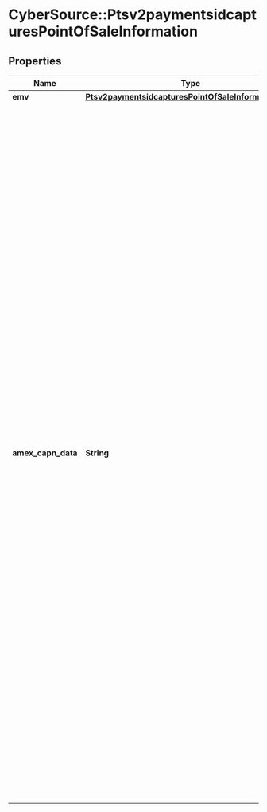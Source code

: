 # CyberSource::Ptsv2paymentsidcapturesPointOfSaleInformation

## Properties
Name | Type | Description | Notes
------------ | ------------- | ------------- | -------------
**emv** | [**Ptsv2paymentsidcapturesPointOfSaleInformationEmv**](Ptsv2paymentsidcapturesPointOfSaleInformationEmv.md) |  | [optional] 
**amex_capn_data** | **String** | Point-of-sale details for the transaction. This value is returned only for **American Express Direct**. CyberSource generates this value, which consists of a series of codes that identify terminal capability, security data, and specific conditions present at the time the transaction occurred. To comply with the CAPN requirements, this value must be included in all subsequent follow-on requests, such as captures and follow-on credits.  When you perform authorizations, captures, and credits through CyberSource, CyberSource passes this value from the authorization service to the subsequent services for you. However, when you perform authorizations through CyberSource and perform subsequent services through other financial institutions, you must ensure that your requests for captures and credits include this value.  For details, see &#x60;auth_pos_data&#x60; field description in [Credit Card Services Using the SCMP API.](https://apps.cybersource.com/library/documentation/dev_guides/CC_Svcs_SCMP_API/html/wwhelp/wwhimpl/js/html/wwhelp.htm)  | [optional] 


